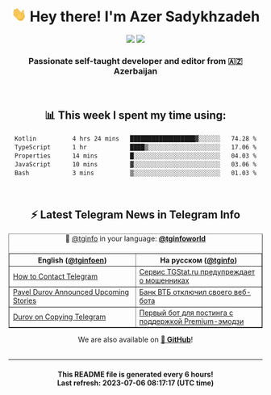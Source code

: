 <div align="center">
	<div>
		<h1>
      <img src="./assets/hi.gif" width="30px"> Hey there! I'm Azer Sadykhzadeh
    </h1>
    <img height="18" src="https://komarev.com/ghpvc/?username=sadykhzadeh&label=Views&color=2081c1&style=flat-square" />
		<a href="https://wakatime.com/Azer"> <img height="18" src="https://wakatime.com/badge/user/f80ae27a-c328-426f-a381-bc84136e2dd6.svg" /> </a>
    <h3>
      Passionate self-taught developer and editor from 🇦🇿 Azerbaijan
    </h3>
  </div>
  <br>

<h2>📊 This week I spent my time using:</h2>

<!--START_SECTION:waka-->

```txt
Kotlin          4 hrs 24 mins   ██████████████████▓░░░░░░   74.28 %
TypeScript      1 hr            ████▒░░░░░░░░░░░░░░░░░░░░   17.06 %
Properties      14 mins         █░░░░░░░░░░░░░░░░░░░░░░░░   04.03 %
JavaScript      10 mins         ▓░░░░░░░░░░░░░░░░░░░░░░░░   03.06 %
Bash            3 mins          ▒░░░░░░░░░░░░░░░░░░░░░░░░   01.03 %
```

<!--END_SECTION:waka-->

<br>

<h2>⚡️ Latest Telegram News in Telegram Info</h2>
  <table border>
		<tr>
			<th width="50%">English (<a href="https://t.me/tginfoen">@tginfoen</a>)</th>
			<th>На русском (<a href="https://t.me/tginfo">@tginfo</a>)</th>
		</tr>
		<caption>🚩 <a href="https://t.me/tginfo">@tginfo</a> in your language: <a href="https://t.me/tginfoworld"><b>@tginfoworld</b></a><caption/>
  <tr><td><a href="https://t.me/tginfoen/1666">How to Contact Telegram </a></td>
    <td><a href="https://t.me/tginfo/3686">Сервис TGStat.ru предупреждает о мошенниках</a></td></tr><tr><td><a href="https://t.me/tginfoen/1665">Pavel Durov Announced Upcoming Stories</a></td>
    <td><a href="https://t.me/tginfo/3685">Банк ВТБ отключил своего веб-бота</a></td></tr><tr><td><a href="https://t.me/tginfoen/1664">Durov on Copying Telegram</a></td>
    <td><a href="https://t.me/tginfo/3684">Первый бот для постинга с поддержкой Premium-эмодзи</a></td></tr>
</table>
We are also available on <a href="https://github.com/tginfo"><b>🐙 GitHub</b></a>!
</div>

<br>
<hr>
<h4 align="center">This README file is generated <b>every 6 hours</b>!</br>Last refresh: <b>2023-07-06 08:17:17 (UTC time)</b></h4>
